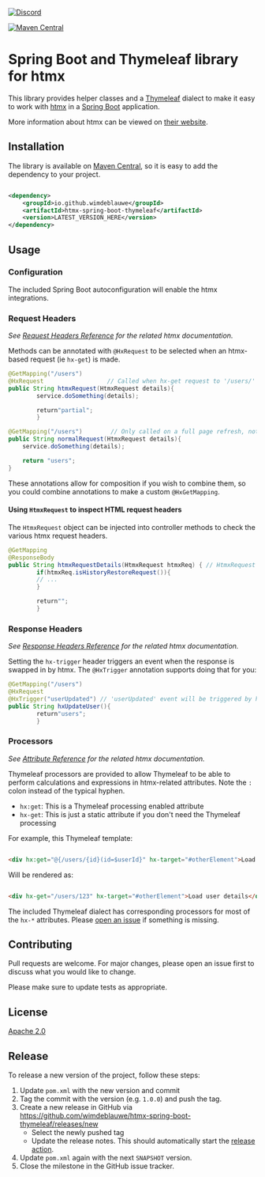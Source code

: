 [![Discord](https://img.shields.io/discord/725789699527933952)](https://htmx.org/discord)

[![Maven Central](https://maven-badges.herokuapp.com/maven-central/io.github.wimdeblauwe/htmx-spring-boot-thymeleaf/badge.svg)](https://maven-badges.herokuapp.com/maven-central/io.github.wimdeblauwe/htmx-spring-boot-thymeleaf)

# Spring Boot and Thymeleaf library for htmx

This library provides helper classes and a [Thymeleaf](https://www.thymeleaf.org/) dialect to make it easy to work
with [htmx](www.htmx.org) in a [Spring Boot](https://spring.io/projects/spring-boot) application.

More information about htmx can be viewed on [their website](www.htmx.org).

## Installation

The library is available
on [Maven Central](https://mvnrepository.com/artifact/io.github.wimdeblauwe/htmx-spring-boot-thymeleaf), so it is easy
to add the dependency to your project.

```xml

<dependency>
    <groupId>io.github.wimdeblauwe</groupId>
    <artifactId>htmx-spring-boot-thymeleaf</artifactId>
    <version>LATEST_VERSION_HERE</version>
</dependency>
```

## Usage

### Configuration

The included Spring Boot autoconfiguration will enable the htmx integrations.

### Request Headers

_See [Request Headers Reference](https://htmx.org/reference/#request_headers) for the related htmx documentation._

Methods can be annotated with `@HxRequest` to be selected when an htmx-based request (ie `hx-get`) is made.

```java
@GetMapping("/users")
@HxRequest                  // Called when hx-get request to '/users/' is made 
public String htmxRequest(HtmxRequest details){
        service.doSomething(details);

        return"partial";
        }

@GetMapping("/users")        // Only called on a full page refresh, not an htmx request
public String normalRequest(HtmxRequest details){
    service.doSomething(details);

    return "users";
}
```

These annotations allow for composition if you wish to combine them, so you could 
combine annotations to make a custom `@HxGetMapping`.

#### Using `HtmxRequest` to inspect HTML request headers

The `HtmxRequest` object can be injected into controller methods to check the various htmx request headers.

```java
@GetMapping
@ResponseBody
public String htmxRequestDetails(HtmxRequest htmxReq) { // HtmxRequest is injected
        if(htmxReq.isHistoryRestoreRequest()){
        // ...    
        }

        return"";
        }
```

### Response Headers

_See [Response Headers Reference](https://htmx.org/reference/#response_headers) for the related htmx documentation._

Setting the `hx-trigger` header triggers an event when the response is swapped in by htmx. The `@HxTrigger` annotation
supports doing that for you:

```java
@GetMapping("/users")
@HxRequest
@HxTrigger("userUpdated") // 'userUpdated' event will be triggered by htmx
public String hxUpdateUser(){
        return"users";
        }
```

### Processors

_See [Attribute Reference](https://htmx.org/reference/#attributes) for the related htmx documentation._

Thymeleaf processors are provided to allow Thymeleaf to be able to perform calculations and expressions in htmx-related
attributes. Note the `:` colon instead of the typical hyphen.

* `hx:get`: This is a Thymeleaf processing enabled attribute
* `hx-get`: This is just a static attribute if you don't need the Thymeleaf processing

For example, this Thymeleaf template:

```html

<div hx:get="@{/users/{id}(id=$userId}" hx-target="#otherElement">Load user details</div>
```

Will be rendered as:

```html

<div hx-get="/users/123" hx-target="#otherElement">Load user details</div>
```

The included Thymeleaf dialect has corresponding processors for most of the `hx-*` attributes.
Please [open an issue](https://github.com/wimdeblauwe/htmx-spring-boot-thymeleaf/issues) if something is missing.

## Contributing

Pull requests are welcome. For major changes, please open an issue first to discuss what you would like to change.

Please make sure to update tests as appropriate.

## License

[Apache 2.0](https://choosealicense.com/licenses/apache-2.0/)

## Release

To release a new version of the project, follow these steps:

1. Update `pom.xml` with the new version and commit
2. Tag the commit with the version (e.g. `1.0.0`) and push the tag.
3. Create a new release in GitHub via https://github.com/wimdeblauwe/htmx-spring-boot-thymeleaf/releases/new
    - Select the newly pushed tag
    - Update the release notes. This should automatically start
      the [release action](https://github.com/wimdeblauwe/htmx-spring-boot-thymeleaf/actions).
4. Update `pom.xml` again with the next `SNAPSHOT` version.
5. Close the milestone in the GitHub issue tracker.
